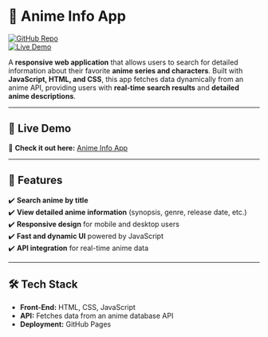 # 🎌 Anime Info App  

[![GitHub Repo](https://img.shields.io/badge/GitHub-Repo-blue?style=flat&logo=github)](https://github.com/IamKatMota/Anime-Info-App.git)  
[![Live Demo](https://img.shields.io/badge/Live-Demo-green?style=flat&logo=vercel)](https://iamkatmota.github.io/Anime-Info-App/)  

A **responsive web application** that allows users to search for detailed information about their favorite **anime series and characters**. Built with **JavaScript, HTML, and CSS**, this app fetches data dynamically from an anime API, providing users with **real-time search results** and **detailed anime descriptions**.  

---

## 🚀 **Live Demo**  
🔗 **Check it out here:** [Anime Info App](https://iamkatmota.github.io/Anime-Info-App/)  

---

## 📌 **Features**  
✔️ **Search anime by title**  
✔️ **View detailed anime information** (synopsis, genre, release date, etc.)  
✔️ **Responsive design** for mobile and desktop users  
✔️ **Fast and dynamic UI** powered by JavaScript  
✔️ **API integration** for real-time anime data  

---

## 🛠️ **Tech Stack**  
- **Front-End:** HTML, CSS, JavaScript  
- **API:** Fetches data from an anime database API  
- **Deployment:** GitHub Pages  

